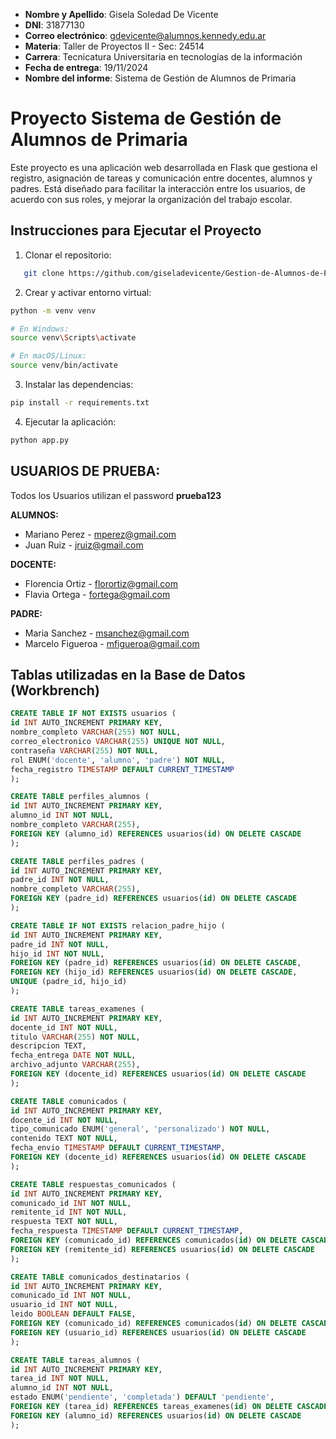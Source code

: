 - **Nombre y Apellido**: Gisela Soledad De Vicente
- **DNI**: 31877130
- **Correo electrónico**: gdevicente@alumnos.kennedy.edu.ar
- **Materia**: Taller de Proyectos II - Sec: 24514
- **Carrera**: Tecnicatura Universitaria en tecnologías de la información
- **Fecha de entrega**: 19/11/2024
- **Nombre del informe**: Sistema de Gestión de Alumnos de Primaria


# Proyecto Sistema de Gestión de Alumnos de Primaria

Este proyecto es una aplicación web desarrollada en Flask que gestiona el registro, asignación de tareas y comunicación entre docentes, alumnos y padres. Está diseñado para facilitar la interacción entre los usuarios, de acuerdo con sus roles, y mejorar la organización del trabajo escolar.


## Instrucciones para Ejecutar el Proyecto

1. Clonar el repositorio:

```bash
   git clone https://github.com/giseladevicente/Gestion-de-Alumnos-de-Primaria.git
```

2. Crear y activar entorno virtual:

```bash
python -m venv venv

# En Windows:
source venv\Scripts\activate

# En macOS/Linux:
source venv/bin/activate
```

3. Instalar las dependencias:

```bash
pip install -r requirements.txt
```

4. Ejecutar la aplicación:

```bash
python app.py
```

## USUARIOS DE PRUEBA:

Todos los Usuarios utilizan el password **prueba123**

**ALUMNOS:**

- Mariano Perez - mperez@gmail.com
- Juan Ruiz - jruiz@gmail.com

**DOCENTE:**

- Florencia Ortiz - florortiz@gmail.com
- Flavia Ortega - fortega@gmail.com

**PADRE:**

- Maria Sanchez - msanchez@gmail.com
- Marcelo Figueroa - mfigueroa@gmail.com

## Tablas utilizadas en la Base de Datos (Workbrench)

```sql
CREATE TABLE IF NOT EXISTS usuarios (
id INT AUTO_INCREMENT PRIMARY KEY,
nombre_completo VARCHAR(255) NOT NULL,
correo_electronico VARCHAR(255) UNIQUE NOT NULL,
contraseña VARCHAR(255) NOT NULL,
rol ENUM('docente', 'alumno', 'padre') NOT NULL,
fecha_registro TIMESTAMP DEFAULT CURRENT_TIMESTAMP
);

CREATE TABLE perfiles_alumnos (
id INT AUTO_INCREMENT PRIMARY KEY,
alumno_id INT NOT NULL,
nombre_completo VARCHAR(255),
FOREIGN KEY (alumno_id) REFERENCES usuarios(id) ON DELETE CASCADE
);

CREATE TABLE perfiles_padres (
id INT AUTO_INCREMENT PRIMARY KEY,
padre_id INT NOT NULL,
nombre_completo VARCHAR(255),
FOREIGN KEY (padre_id) REFERENCES usuarios(id) ON DELETE CASCADE
);

CREATE TABLE IF NOT EXISTS relacion_padre_hijo (
id INT AUTO_INCREMENT PRIMARY KEY,
padre_id INT NOT NULL,
hijo_id INT NOT NULL,
FOREIGN KEY (padre_id) REFERENCES usuarios(id) ON DELETE CASCADE,
FOREIGN KEY (hijo_id) REFERENCES usuarios(id) ON DELETE CASCADE,
UNIQUE (padre_id, hijo_id)
);

CREATE TABLE tareas_examenes (
id INT AUTO_INCREMENT PRIMARY KEY,
docente_id INT NOT NULL,
titulo VARCHAR(255) NOT NULL,
descripcion TEXT,
fecha_entrega DATE NOT NULL,
archivo_adjunto VARCHAR(255),
FOREIGN KEY (docente_id) REFERENCES usuarios(id) ON DELETE CASCADE
);

CREATE TABLE comunicados (
id INT AUTO_INCREMENT PRIMARY KEY,
docente_id INT NOT NULL,
tipo_comunicado ENUM('general', 'personalizado') NOT NULL,
contenido TEXT NOT NULL,
fecha_envio TIMESTAMP DEFAULT CURRENT_TIMESTAMP,
FOREIGN KEY (docente_id) REFERENCES usuarios(id) ON DELETE CASCADE
);

CREATE TABLE respuestas_comunicados (
id INT AUTO_INCREMENT PRIMARY KEY,
comunicado_id INT NOT NULL,
remitente_id INT NOT NULL,
respuesta TEXT NOT NULL,
fecha_respuesta TIMESTAMP DEFAULT CURRENT_TIMESTAMP,
FOREIGN KEY (comunicado_id) REFERENCES comunicados(id) ON DELETE CASCADE,
FOREIGN KEY (remitente_id) REFERENCES usuarios(id) ON DELETE CASCADE
);

CREATE TABLE comunicados_destinatarios (
id INT AUTO_INCREMENT PRIMARY KEY,
comunicado_id INT NOT NULL,
usuario_id INT NOT NULL,
leido BOOLEAN DEFAULT FALSE,
FOREIGN KEY (comunicado_id) REFERENCES comunicados(id) ON DELETE CASCADE,
FOREIGN KEY (usuario_id) REFERENCES usuarios(id) ON DELETE CASCADE
);

CREATE TABLE tareas_alumnos (
id INT AUTO_INCREMENT PRIMARY KEY,
tarea_id INT NOT NULL,
alumno_id INT NOT NULL,
estado ENUM('pendiente', 'completada') DEFAULT 'pendiente',
FOREIGN KEY (tarea_id) REFERENCES tareas_examenes(id) ON DELETE CASCADE,
FOREIGN KEY (alumno_id) REFERENCES usuarios(id) ON DELETE CASCADE
);
```
